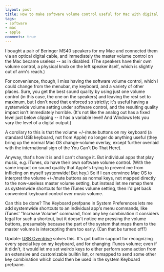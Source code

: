 ```yaml
---
layout: post
title: How to make software volume control useful for Mac with digital speaker output?
tags:
- software
- mac
- apple
comments: true
---
```

I bought a pair of Beringer MS40 speakers for my Mac and connected them via an
optical digital cable, and immediately the master volume control on the Mac
became useless -- as in disabled. (The speakers have their own volume control,
a physical knob on the left speaker itself, which is slightly out of arm's
reach.)

For convenience, though, I miss having the software volume control, which I
could change from the menubar, my keyboard, and a variety of other places.
Sure, you get the best sound quality by using just one volume control (in this
case, the one on the speakers) and leaving the rest set to maximum, but I
don't need that enforced so strictly; it's useful having a systemwide volume
setting under software control, and the resulting quality impact isn't
immediately horrible. (It's not like the analog out has a fixed level just
below clipping -- it has a variable level! And Windows lets you vary the level
of a digital output.)

A corollary to this is that the volume +/-/mute buttons on my keyboard (a
standard USB keyboard, not from Apple) no longer do anything useful (they
bring up the normal Mac OS change-volume overlay, except further overlaid with
the international sign of the You Can't Do That Here).

Anyway, that's how it is and I can't change it. But individual apps that play
music, e.g. iTunes, do have their own software volume control. (With the same
impact on sound quality that Apple's trying to prevent me from inflicting on
myself systemwide! But hey.) So if I can convince Mac OS to interpret the
volume +/-/mute buttons as normal keys, not mapped directly to the now-useless
master volume setting, but instead let me remap them as systemwide shortcuts
for the iTunes volume setting, then I'd get back convenient keyboard control
over music volume.

Can this be done? The Keyboard prefpane in System Preferences lets me add
systemwide shortcuts to an individual app's menu commands, like iTunes'
"Increase Volume" command, from any key combination it considers legal for
such a shortcut, but it doesn't notice me pressing the volume buttons,
presumably because the part of the system that maps them to the master volume
is intercepting them too early. (Can that be turned off?)

Update: [USB Overdrive](http://www.usboverdrive.com/USBOverdrive/News.html)
solves this. It's got builtin support for recognizing every special key on my
keyboard, and for changing iTunes volume; even if it didn't, it would let me
set weirdo keys to either perform some action from an extensive and
customizable builtin list, or remapped to send some other key combination
which could then be used in the system Keyboard prefpane.

